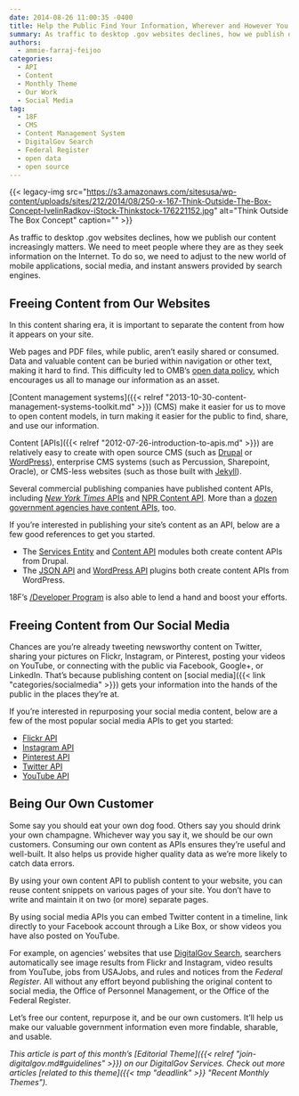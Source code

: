 ```yaml
---
date: 2014-08-26 11:00:35 -0400
title: Help the Public Find Your Information, Wherever and However You’ve Published It
summary: As traffic to desktop .gov websites declines, how we publish our content increasingly matters. We need to meet people where they are as they seek information on the Internet. To do so, we need to adjust to the new world of mobile applications, social media, and instant answers provided by search engines. Freeing Content from
authors:
  - ammie-farraj-feijoo
categories:
  - API
  - Content
  - Monthly Theme
  - Our Work
  - Social Media
tag:
  - 18F
  - CMS
  - Content Management System
  - DigitalGov Search
  - Federal Register
  - open data
  - open source
---
```


{{< legacy-img src="https://s3.amazonaws.com/sitesusa/wp-content/uploads/sites/212/2014/08/250-x-167-Think-Outside-The-Box-Concept-IvelinRadkov-iStock-Thinkstock-176221152.jpg" alt="Think Outside The Box Concept" caption="" >}} 

As traffic to desktop .gov websites declines, how we publish our content increasingly matters. We need to meet people where they are as they seek information on the Internet. To do so, we need to adjust to the new world of mobile applications, social media, and instant answers provided by search engines.

## Freeing Content from Our Websites

In this content sharing era, it is important to separate the content from how it appears on your site.

Web pages and PDF files, while public, aren’t easily shared or consumed. Data and valuable content can be buried within navigation or other text, making it hard to find. This difficulty led to OMB’s [open data policy](http://project-open-data.github.io/), which encourages us all to manage our information as an asset.

[Content management systems]({{< relref "2013-10-30-content-management-systems-toolkit.md" >}}) (CMS) make it easier for us to move to open content models, in turn making it easier for the public to find, share, and use our information.

Content [APIs]({{< relref "2012-07-26-introduction-to-apis.md" >}}) are relatively easy to create with open source CMS (such as [Drupal](https://www.drupal.org/) or [WordPress](http://wordpress.org/)), enterprise CMS systems (such as Percussion, Sharepoint, Oracle), or CMS-less websites (such as those built with [Jekyll](http://jekyllrb.com/)).

Several commercial publishing companies have published content APIs, including [_New York Times_ APIs](http://developer.nytimes.com/docs) and [NPR Content API](http://www.npr.org/api/index). More than a [dozen government agencies have content APIs](https://github.com/GSA/.Gov-Content-as-an-API), too.

If you’re interested in publishing your site’s content as an API, below are a few good references to get you started.

  * The [Services Entity](https://drupal.org/project/services_entity) and [Content API](https://drupal.org/project/contentapi) modules both create content APIs from Drupal.
  * The [JSON API](https://wordpress.org/plugins/json-api/) and [WordPress API](https://github.com/WP-API/WP-API) plugins both create content APIs from WordPress.

18F’s [/Developer Program](http://www.google.com/url?q=http%3A%2F%2F18f.github.io%2FAPI-All-the-X%2Fpages%2Fdeveloper_hubs&sa=D&sntz=1&usg=AFQjCNGt4Tb-PPdF9UKDlnsPXWzwTz_Plw) is also able to lend a hand and boost your efforts.

## Freeing Content from Our Social Media

Chances are you’re already tweeting newsworthy content on Twitter, sharing your pictures on Flickr, Instagram, or Pinterest, posting your videos on YouTube, or connecting with the public via Facebook, Google+, or LinkedIn. That’s because publishing content on [social media]({{< link "categories/socialmedia" >}}) gets your information into the hands of the public in the places they’re at.

If you’re interested in repurposing your social media content, below are a few of the most popular social media APIs to get you started:

  * [Flickr API](https://www.flickr.com/services/api/)
  * [Instagram API](http://instagram.com/developer/)
  * [Pinterest API](https://developers.pinterest.com/)
  * [Twitter API](https://dev.twitter.com/)
  * [YouTube API](https://developers.google.com/youtube/)

## Being Our Own Customer

Some say you should eat your own dog food. Others say you should drink your own champagne. Whichever way you say it, we should be our own customers. Consuming our own content as APIs ensures they’re useful and well-built. It also helps us provide higher quality data as we’re more likely to catch data errors.

By using your own content API to publish content to your website, you can reuse content snippets on various pages of your site. You don’t have to write and maintain it on two (or more) separate pages.

By using social media APIs you can embed Twitter content in a timeline, link directly to your Facebook account through a Like Box, or show videos you have also posted on YouTube.

For example, on agencies’ websites that use [DigitalGov Search](http://search.WHATEVER), searchers automatically see image results from Flickr and Instagram, video results from YouTube, jobs from USAJobs, and rules and notices from the _Federal Register_. All without any effort beyond publishing the original content to social media, the Office of Personnel Management, or the Office of the Federal Register.

Let’s free our content, repurpose it, and be our own customers. It’ll help us make our valuable government information even more findable, sharable, and usable.

_This article is part of this month&#8217;s [Editorial Theme]({{< relref "join-digitalgov.md#guidelines" >}}) on our DigitalGov Services. Check out more articles [related to this theme]({{< tmp "deadlink" >}} "Recent Monthly Themes")._